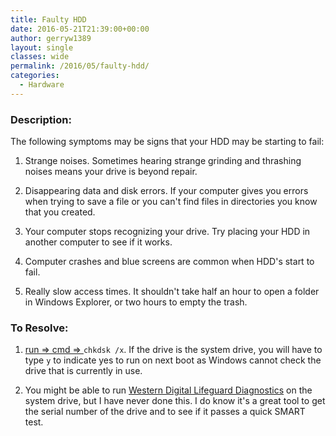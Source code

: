 ```yaml
---
title: Faulty HDD
date: 2016-05-21T21:39:00+00:00
author: gerryw1389
layout: single
classes: wide
permalink: /2016/05/faulty-hdd/
categories:
  - Hardware
---
```

<!--more-->

### Description:

The following symptoms may be signs that your HDD may be starting to fail:

1. Strange noises. Sometimes hearing strange grinding and thrashing noises means your drive is beyond repair.

2. Disappearing data and disk errors. If your computer gives you errors when trying to save a file or you can't find files in directories you know that you created.

3. Your computer stops recognizing your drive. Try placing your HDD in another computer to see if it works.

4. Computer crashes and blue screens are common when HDD's start to fail.

5. Really slow access times. It shouldn't take half an hour to open a folder in Windows Explorer, or two hours to empty the trash.

### To Resolve:

1. [run => cmd => ](https://automationadmin.com/2016/05/command-prompt-overview/) `chkdsk /x`. If the drive is the system drive, you will have to type `y` to indicate yes to run on next boot as Windows cannot check the drive that is currently in use.

2. You might be able to run [Western Digital Lifeguard Diagnostics](http://www.majorgeeks.com/files/details/western_digital_data_lifeguard_tools.html) on the system drive, but I have never done this. I do know it's a great tool to get the serial number of the drive and to see if it passes a quick SMART test.